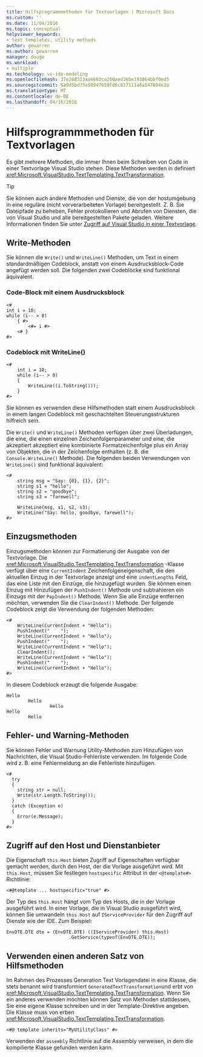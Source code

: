 ```yaml
---
title: Hilfsprogrammmethoden für Textvorlagen | Microsoft Docs
ms.custom: ''
ms.date: 11/04/2016
ms.topic: conceptual
helpviewer_keywords:
- text templates, utility methods
author: gewarren
ms.author: gewarren
manager: douge
ms.workload:
- multiple
ms.technology: vs-ide-modeling
ms.openlocfilehash: 37e268313aa6662ca250aed36be193864bbf0ed5
ms.sourcegitcommit: 6a9d5bd75e50947659fd6c837111a6a547884e2a
ms.translationtype: MT
ms.contentlocale: de-DE
ms.lasthandoff: 04/16/2018
---
```

# <a name="text-template-utility-methods"></a>Hilfsprogrammmethoden für Textvorlagen

Es gibt mehrere Methoden, die immer Ihnen beim Schreiben von Code in einer Textvorlage Visual Studio stehen. Diese Methoden werden in definiert <xref:Microsoft.VisualStudio.TextTemplating.TextTransformation>.

> [!TIP]
> Sie können auch andere Methoden und Dienste, die von der hostumgebung in eine reguläre (nicht vorverarbeiteten Vorlage) bereitgestellt. Z. B. Sie Dateipfade zu beheben, Fehler protokollieren und Abrufen von Diensten, die von Visual Studio und alle bereitgestellten Pakete geladen. Weitere Informationen finden Sie unter [Zugriff auf Visual Studio in einer Textvorlage](http://msdn.microsoft.com/0556f20c-fef4-41a9-9597-53afab4ab9e4).
  
## <a name="write-methods"></a>Write-Methoden

Sie können die `Write()` und `WriteLine()` Methoden, um Text in einem standardmäßigen Codeblock, anstatt von einem Ausdrucksblock-Code angefügt werden soll. Die folgenden zwei Codeblöcke sind funktional äquivalent.  
  
### <a name="code-block-with-an-expression-block"></a>Code-Block mit einem Ausdrucksblock  
  
```  
<#  
int i = 10;  
while (i-- > 0)  
    { #>  
        <#= i #>  
    <# }  
#>  
```  
  
### <a name="code-block-using-writeline"></a>Codeblock mit WriteLine()  
  
```  
<#   
    int i = 10;  
    while (i-- > 0)  
    {   
        WriteLine((i.ToString()));  
    }  
#>  
```  
  
 Sie können es verwenden diese Hilfsmethoden statt einem Ausdrucksblock in einem langen Codeblock mit geschachtelten Steuerungsstrukturen hilfreich sein.  
  
 Die `Write()` und `WriteLine()` Methoden verfügen über zwei Überladungen, die eine, die einen einzelnen Zeichenfolgenparameter und eine, die akzeptiert akzeptiert eine kombinierte Formatzeichenfolge plus ein Array von Objekten, die in der Zeichenfolge enthalten (z. B. die `Console.WriteLine()` Methode). Die folgenden beiden Verwendungen von `WriteLine()` sind funktional äquivalent:  
  
```  
<#  
    string msg = "Say: {0}, {1}, {2}";  
    string s1 = "hello";  
    string s2 = "goodbye";  
    string s3 = "farewell";  
  
    WriteLine(msg, s1, s2, s3);  
    WriteLine("Say: hello, goodbye, farewell");  
#>   
```  
  
## <a name="indentation-methods"></a>Einzugsmethoden

 Einzugsmethoden können zur Formatierung der Ausgabe von der Textvorlage. Die <xref:Microsoft.VisualStudio.TextTemplating.TextTransformation> -Klasse verfügt über eine `CurrentIndent` Zeichenfolgeneigenschaft, die den aktuellen Einzug in der Textvorlage anzeigt und eine `indentLengths` Feld, das eine Liste mit den Einzüge, die hinzugefügt wurden. Sie können einen Einzug mit Hinzufügen der `PushIndent()` Methode und subtrahieren ein Einzugs mit der `PopIndent()` Methode. Wenn Sie alle Einzüge entfernen möchten, verwenden Sie die `ClearIndent()` Methode. Der folgende Codeblock zeigt die Verwendung der folgenden Methoden:  
  
```  
<#  
    WriteLine(CurrentIndent + "Hello");  
    PushIndent("    ");  
    WriteLine(CurrentIndent + "Hello");  
    PushIndent("    ");  
    WriteLine(CurrentIndent + "Hello");  
    ClearIndent();  
    WriteLine(CurrentIndent + "Hello");  
    PushIndent("    ");  
    WriteLine(CurrentIndent + "Hello");  
#>  
```  
  
 In diesem Codeblock erzeugt die folgende Ausgabe:  
  
```  
Hello  
        Hello  
                Hello  
Hello  
        Hello  
```  
  
## <a name="error-and-warning-methods"></a>Fehler- und Warning-Methoden  
 Sie können Fehler und Warnung Utility-Methoden zum Hinzufügen von Nachrichten, die Visual Studio-Fehlerliste verwenden. Im folgende Code wird z. B. eine Fehlermeldung an die Fehlerliste hinzufügen.  
  
```  
<#  
  try  
  {  
    string str = null;  
    Write(str.Length.ToString());  
  }  
  catch (Exception e)  
  {  
    Error(e.Message);  
  }  
#>    
```  
  
## <a name="access-to-host-and-service-provider"></a>Zugriff auf den Host und Dienstanbieter  
 Die Eigenschaft `this.Host` bieten Zugriff auf Eigenschaften verfügbar gemacht werden, durch den Host, der die Vorlage ausgeführt wird. Mit `this.Host`, müssen Sie festlegen `hostspecific` Attribut in der `<@template#>` Richtlinie:  
  
 `<#@template ... hostspecific="true" #>`  
  
 Der Typ des `this.Host` hängt vom Typ des Hosts, die in der Vorlage ausgeführt wird. In einer Vorlage, die in Visual Studio ausgeführt wird, können Sie umwandeln `this.Host` auf `IServiceProvider` für den Zugriff auf Dienste wie der IDE. Zum Beispiel:  
  
```  
EnvDTE.DTE dte = (EnvDTE.DTE) ((IServiceProvider) this.Host)  
                       .GetService(typeof(EnvDTE.DTE));  
```  
  
## <a name="using-a-different-set-of-utility-methods"></a>Verwenden einen anderen Satz von Hilfsmethoden  
 Im Rahmen des Prozesses Generation Text Vorlagendatei in eine Klasse, die stets benannt wird transformiert `GeneratedTextTransformation`und erbt von <xref:Microsoft.VisualStudio.TextTemplating.TextTransformation>. Wenn Sie ein anderes verwenden möchten können Satz von Methoden stattdessen, Sie eine eigene Klasse schreiben und in der Template-Direktive angeben. Die Klasse muss von erben <xref:Microsoft.VisualStudio.TextTemplating.TextTransformation>.  
  
```  
<#@ template inherits="MyUtilityClass" #>  
```  
  
 Verwenden der `assembly` Richtlinie auf die Assembly verweisen, in dem die kompilierte Klasse gefunden werden kann.